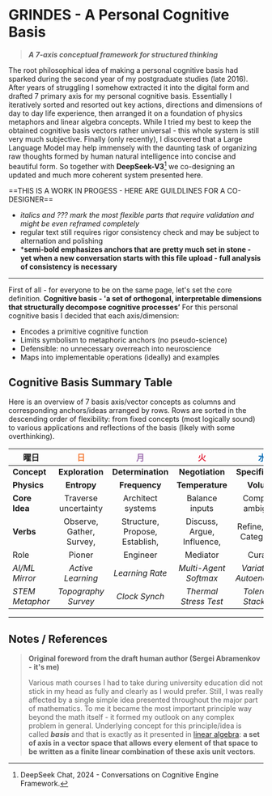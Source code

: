 # GRINDES - A Personal Cognitive Basis
> ***A 7-axis conceptual framework for structured thinking***

The root philosophical idea of making a personal cognitive basis had sparked during the second year of my postgraduate studies (late 2016).
After years of struggling I somehow extracted it into the digital form and drafted 7 primary axis for my personal cognitive basis.
Essentially I iteratively sorted and resorted out key actions, directions and dimensions of day to day life experience, then arranged it on a foundation of physics metaphors and linear algebra concepts. 
While I tried my best to keep the obtained cognitive basis vectors rather universal - this whole system is still very much subjective.
Finally (only recently), I discovered that a Large Language Model may help immensely with the daunting task of organizing raw thoughts formed by human natural intelligence into concise and beautiful form.
So together with **DeepSeek-V3**[^0] we co-designing an updated and much more coherent system presented here.

==THIS IS A WORK IN PROGESS - HERE ARE GUILDLINES FOR A CO-DESIGNER==
* *italics and ??? mark the most flexible parts that require validation and might be even reframed completely*
* regular text still requires rigor consistency check and may be subject to alternation and polishing
* ***semi-bold emphasizes anchors that are pretty much set in stone - yet when a new conversation starts with this file upload - full analysis of consistency is necessary**

--- 

First of all - for everyone to be on the same page, let's set the core definition. 
**Cognitive basis - 'a set of orthogonal, interpretable dimensions that structurally decompose cognitive processes’**
For this personal cognitive basis I decided that each axis/dimension:
- Encodes a primitive cognitive function 
- Limits symbolism to metaphoric anchors (no pseudo-science)
- Defensible: no unnecessary overreach into neuroscience
- Maps into implementable operations (ideally) and examples

## Cognitive Basis Summary Table

Here is an overview of 7 basis axis/vector concepts as columns and corresponding anchors/ideas arranged by rows. Rows are sorted in the descending order of flexibility: from fixed concepts (most logically sound) to various applications and reflections of the basis (likely with some overthinking).

| 曜日              | <span style="color:#F47933">日</span> | <span style="color:#9A69AD">月</span> | <span style="color:#E42F44">火</span> | <span style="color:#056AB5">水</span> | <span style="color:#278A46">木</span> | <span style="color:#FFC220">金</span> | <span style="color:#9A734A">土</span> |
| --------------- | :----------------------------------: | :----------------------------------: | :----------------------------------: | :----------------------------------: | :----------------------------------: | :----------------------------------: | :----------------------------------: |
| **Concept**     |           **Exploration**            |          **Determination**           |           **Negotiation**            |          **Specification**           |            **Generation**            |            **Revelation**            |           **Integration**            |
| **Physics**     |             **Entropy**              |            **Frequency**             |           **Temperature**            |              **Volume**              |              **Action**              |              **Charge**              |            **Impedance**             |
| **Core Idea**   |         Traverse uncertainty         |          Architect systems           |            Balance inputs            |          Compress ambiguity          |         Construct solutions          |           Detect patterns            |          Synthesize outputs          |
| **Verbs**       |       Observe, Gather, Survey,       |    Structure, Propose, Establish,    |      Discuss, Argue, Influence,      |     Refine, Filter, Categorize,      |       Model, Iterate, Develop,       |     Inspect, Visualize, Analyze,     |      Compose, Express, Publish,      |
| Role            |                Pioner                |               Engineer               |               Mediator               |               Curator                |             *Simulator*              |             *Identifier*             |                Damper                |
| *AI/ML Mirror*  |          *Active Learning*           |           *Learning Rate*            |        *Multi-Agent Softmax*         |      *Variational Autoencoders*      |          *Diffusion Models*          |           *Attention Maps*           |         *Ensemble Learning*          |
| *STEM Metaphor* |         *Topography Survey*          |            *Clock Synch*             |        *Thermal Stress Test*         |         *Tolerance Stack-Up*         |          *CAD Prototyping*           |         *Spectrogram Peaks*          |         *Impedance Matching*         |


---
## Notes / References

> **Original foreword from the draft human author (Sergei Abramenkov - it's me)**
> 
> Various math courses I had to take during university education did not stick in my head as fully and clearly as I would prefer. Still, I was really affected by a single simple idea presented throughout the major part of mathematics. To me it became the most important principle way beyond the math itself - it formed my outlook on any complex problem in general. Underlying concept for this principle/idea is called ***basis*** and that is exactly as it presented in [linear algebra](https://en.wikipedia.org/wiki/Basis_(linear_algebra)): **a set of axis in a vector space that allows every element of that space to be written as a finite linear combination of these axis unit vectors**. 

[^0]: DeepSeek Chat, 2024 - Conversations on Cognitive Engine Framework.